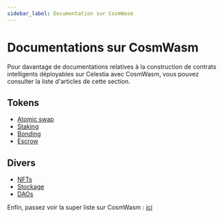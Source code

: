 ```yaml
---
sidebar_label: Documentation sur CosmWasm
---
```


# Documentations sur CosmWasm

Pour davantage de documentations relatives à la construction de contrats intelligents déployables sur Celestia avec CosmWasm, vous pouvez consulter la liste d'articles de cette section.

## Tokens

- [Atomic swap](https://docs.rs/cw20-atomic-swap/latest/cw20_atomic_swap/)
- [Staking](https://docs.rs/cw20-staking/latest/cw20_staking/)
- [Bonding](https://docs.rs/cw20-bonding/latest/cw20_bonding/)
- [Escrow](https://docs.rs/cw20-escrow/latest/cw20_escrow/)

## Divers

- [NFTs](https://github.com/CosmWasm/cw-nfts/tree/main/contracts)
- [Stockage](https://crates.io/crates/cosmwasm-storage)
- [DAOs](https://github.com/DA0-DA0/dao-contracts/tree/main/contracts)

Enfin, passez voir la super liste sur CosmWasm : [ici](https://github.com/InterWasm/cw-awesome/)
